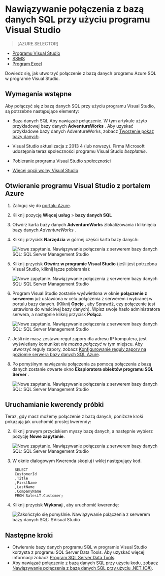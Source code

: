 <properties
    pageTitle="Nawiązywanie połączenia z bazą danych SQL za pomocą kwerendy C# | Microsoft Azure"
    description="Napisać program w języku C# do kwerendy, a następnie nawiązywanie połączenia z bazą danych SQL. Informacje o adresy IP, parametry połączenia, bezpiecznego logowania i bezpłatnego programu Visual Studio."
    services="sql-database"
    keywords="c# zapytania bazy danych, c# kwerendy, nawiązywanie połączenia z bazą danych, SQL C#"
    documentationCenter=""
    authors="stevestein"
    manager="jhubbard"
    editor=""/>

<tags
    ms.service="sql-database"
    ms.workload="data-management"
    ms.tgt_pltfrm="na"
    ms.devlang="dotnet"
    ms.topic="get-started-article"
    ms.date="08/17/2016"
    ms.author="stevestein"/>



# <a name="connect-to-a-sql-database-with-visual-studio"></a>Nawiązywanie połączenia z bazą danych SQL przy użyciu programu Visual Studio

> [AZURE.SELECTOR]
- [Programu Visual Studio](sql-database-connect-query.md)
- [SSMS](sql-database-connect-query-ssms.md)
- [Program Excel](sql-database-connect-excel.md)

Dowiedz się, jak utworzyć połączenie z bazą danych programu Azure SQL w programie Visual Studio. 

## <a name="prerequisites"></a>Wymagania wstępne


Aby połączyć się z bazą danych SQL przy użyciu programu Visual Studio, są potrzebne następujące elementy: 


- Baza danych SQL Aby nawiązać połączenie. W tym artykule użyto przykładowej bazy danych **AdventureWorks** . Aby uzyskać przykładowe bazy danych AdventureWorks, zobacz [Tworzenie pokaz bazy danych](sql-database-get-started.md).


- Visual Studio aktualizacja z 2013 4 (lub nowszy). Firma Microsoft udostępnia teraz społeczności programu Visual Studio *bezpłatnie*.
 - [Pobieranie programu Visual Studio społeczności](http://www.visualstudio.com/products/visual-studio-community-vs)
 - [Więcej opcji wolny Visual Studio](http://www.visualstudio.com/products/free-developer-offers-vs.aspx)




## <a name="open-visual-studio-from-the-azure-portal"></a>Otwieranie programu Visual Studio z portalem Azure


1. Zaloguj się do [portalu Azure](https://portal.azure.com/).

2. Kliknij pozycję **Więcej usług** > **bazy danych SQL**
3. Otwórz karta bazy danych **AdventureWorks** zlokalizowania i kliknięcia bazy danych *AdventureWorks* .

6. Kliknij przycisk **Narzędzia** w górnej części karta bazy danych:

    ![Nowe zapytanie. Nawiązywanie połączenia z serwerem bazy danych SQL: SQL Server Management Studio](./media/sql-database-connect-query/tools.png)

7. Kliknij przycisk **Otwórz w programie Visual Studio** (jeśli jest potrzebna Visual Studio, kliknij łącze pobierania):

    ![Nowe zapytanie. Nawiązywanie połączenia z serwerem bazy danych SQL: SQL Server Management Studio](./media/sql-database-connect-query/open-in-vs.png)


8. Program Visual Studio zostanie wyświetlona w oknie **połączenie z serwerem** już ustawiona w celu połączenia z serwerem i wybranej w portalu bazy danych.  (Kliknij **Opcje** , aby Sprawdź, czy połączenie jest ustawiona do właściwej bazy danych). Wpisz swoje hasło administratora serwera, a następnie kliknij przycisk **Połącz**.


    ![Nowe zapytanie. Nawiązywanie połączenia z serwerem bazy danych SQL: SQL Server Management Studio](./media/sql-database-connect-query/connect.png)


8. Jeśli nie masz zestawu reguł zapory dla adresu IP komputera, jest wyświetlany komunikat *nie można połączyć* w tym miejscu. Aby utworzyć reguły zapory, zobacz [Konfigurowanie reguły zapory na poziomie serwera bazy danych SQL Azure](sql-database-configure-firewall-settings.md).


9. Po pomyślnym nawiązaniu połączenia za pomocą połączenia z bazą danych zostanie otwarte okno **Eksploratora obiektów programu SQL Server** .

    ![Nowe zapytanie. Nawiązywanie połączenia z serwerem bazy danych SQL: SQL Server Management Studio](./media/sql-database-connect-query/sql-server-object-explorer.png)


## <a name="run-a-sample-query"></a>Uruchamianie kwerendy próbki

Teraz, gdy masz możemy połączenie z bazą danych, poniższe kroki pokazują jak uruchomić prostej kwerendy:

2. Kliknij prawym przyciskiem myszy bazę danych, a następnie wybierz pozycję **Nowe zapytanie**.

    ![Nowe zapytanie. Nawiązywanie połączenia z serwerem bazy danych SQL: SQL Server Management Studio](./media/sql-database-connect-query/new-query.png)

3. W oknie dialogowym Kwerenda skopiuj i wklej następujący kod.

        SELECT
        CustomerId
        ,Title
        ,FirstName
        ,LastName
        ,CompanyName
        FROM SalesLT.Customer;

4. Kliknij przycisk **Wykonaj** , aby uruchomić kwerendę:

    ![Zakończyło się pomyślnie. Nawiązywanie połączenia z serwerem bazy danych SQL: SVisual Studio](./media/sql-database-connect-query/run-query.png)

## <a name="next-steps"></a>Następne kroki

- Otwieranie bazy danych programu SQL w programie Visual Studio korzysta z programu SQL Server Data Tools. Aby uzyskać więcej informacji zobacz [Program SQL Server Data Tools](https://msdn.microsoft.com/library/hh272686.aspx).
- Aby nawiązać połączenie z bazą danych SQL przy użyciu kodu, zobacz [Nawiązywanie połączenia z bazą danych SQL przy użyciu .NET (C#)](sql-database-develop-dotnet-simple.md).



